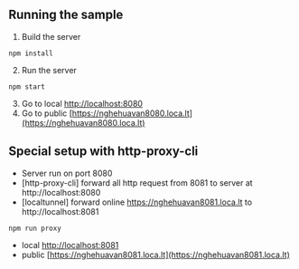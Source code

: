## Running the sample

1. Build the server

```
npm install
```

2. Run the server

```
npm start
```

3. Go to local [http://localhost:8080](http://localhost:8080)
4. Go to public [https://nghehuavan8080.loca.lt](https://nghehuavan8080.loca.lt)

## Special setup with http-proxy-cli

  - Server run on port 8080
  - [http-proxy-cli] forward all http request from 8081 to server at http://localhost:8080
  - [localtunnel] forward online https://nghehuavan8081.loca.lt to http://localhost:8081

```
npm run proxy
```

- local [http://localhost:8081](http://localhost:8081)
- public [https://nghehuavan8081.loca.lt](https://nghehuavan8081.loca.lt)
